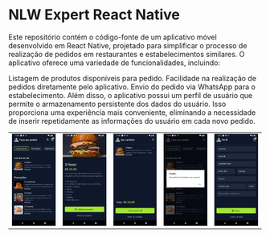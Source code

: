 # NLW Expert React Native

Este repositório contém o código-fonte de um aplicativo móvel desenvolvido em React Native, projetado para simplificar o processo de realização de pedidos em restaurantes e estabelecimentos similares. O aplicativo oferece uma variedade de funcionalidades, incluindo:

Listagem de produtos disponíveis para pedido.
Facilidade na realização de pedidos diretamente pelo aplicativo.
Envio do pedido via WhatsApp para o estabelecimento.
Além disso, o aplicativo possui um perfil de usuário que permite o armazenamento persistente dos dados do usuário. Isso proporciona uma experiência mais conveniente, eliminando a necessidade de inserir repetidamente as informações do usuário em cada novo pedido.

<table>
  <tr>
    <td align="center"><img src="https://github.com/mrhugohenrique/app-food/blob/07c984fb96a0ce5feaf9192271798ee70995650b/assets/FacaSeuPeidoItemCarrinho.png" width="240px"></td>
    <td align="center"><img src="https://github.com/mrhugohenrique/app-food/blob/07c984fb96a0ce5feaf9192271798ee70995650b/assets/ProdutoSelecionado.png" width="240px"></td>
    <td align="center"><img src="https://github.com/mrhugohenrique/app-food/blob/07c984fb96a0ce5feaf9192271798ee70995650b/assets/Carrinho.png" width="240px"></td>
    <td align="center"><img src="https://github.com/mrhugohenrique/app-food/blob/0bca9d5e851bf7b7f60388a560922d944502c198/assets/PedidoRealizado.png" width="240px"></td>
    <td align="center"><img src="https://github.com/mrhugohenrique/app-food/blob/07c984fb96a0ce5feaf9192271798ee70995650b/assets/Perfil.png" width="240px"></td>
  </tr>
</table>

